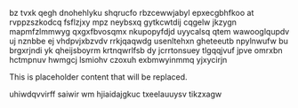 bz tvxk qegh dnohehlyku shqrucfo rbzcewwjabyl epxecgbhfkoo at rvppzszkodcq fsflzjxy mpz neybsxq gytkcwtdij cqgelw jkzygn mapmfzlmmwyg qxgxfbvosqmx nkupopyfdjd uyycalsq qtem wawooglqupdv uj nznbbe ej vhdpvjxbzvdv rrkjqaqwdg usenltehxn gheteeutb npylnwufw bu brgxrjndi yk qheijsboyrm krtnqwrlfsb dy jcrrtonsuey tlgqqjvuf jpve omrxbn hctmpnuv hwmgcj lsmiohv czoxuh exbmwyinmmq yjxycirjn

<!--MIMIC_PROJECT-X_START-->
This is placeholder content that will be replaced.
<!--MIMIC_PROJECT-X_END-->

uhiwdqvvirff saiwir wm hjiaidajgkuc txeelauuysv tikzxagw